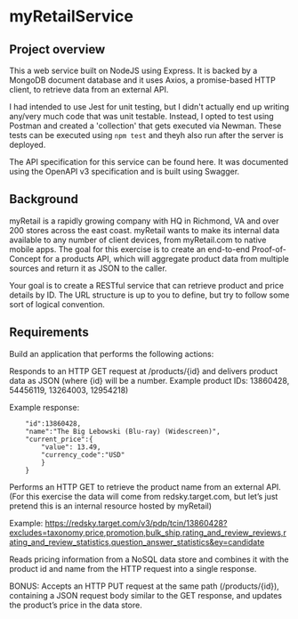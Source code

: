 # myRetailService

## Project overview
This a web service built on NodeJS using Express.  It is backed by a MongoDB document database and it uses Axios, a promise-based HTTP client, to retrieve data from an external API.

I had intended to use Jest for unit testing, but I didn't actually end up writing any/very much code that was unit testable.  Instead, I opted to test using Postman and created a 'collection' that gets executed via Newman.  These tests can be executed using ```npm test``` and theyh also run after the server is deployed.

The API specification for this service can be found here.  It was documented using the OpenAPI v3 specification and is built using Swagger.

## Background
myRetail is a rapidly growing company with HQ in Richmond, VA and over 200 stores across the east coast. 
myRetail wants to make its internal data available to any number of client devices, from myRetail.com to native mobile apps. 
The goal for this exercise is to create an end-to-end Proof-of-Concept for a products API, which will aggregate product data from multiple sources and return it as JSON to the caller. 

Your goal is to create a RESTful service that can retrieve product and price details by ID. 
The URL structure is up to you to define, but try to follow some sort of logical convention.

## Requirements
Build an application that performs the following actions: 

Responds to an HTTP GET request at /products/{id} and delivers product data as JSON (where {id} will be a number. 
Example product IDs: 13860428, 54456119, 13264003, 12954218) 

Example response: 
```{
    "id":13860428,
    "name":"The Big Lebowski (Blu-ray) (Widescreen)",
    "current_price":{
        "value": 13.49,
        "currency_code":"USD"
        }
    }
```

Performs an HTTP GET to retrieve the product name from an external API. 
(For this exercise the data will come from redsky.target.com, but let’s just pretend this is an internal resource hosted by myRetail) 

Example: 
https://redsky.target.com/v3/pdp/tcin/13860428?excludes=taxonomy,price,promotion,bulk_ship,rating_and_review_reviews,rating_and_review_statistics,question_answer_statistics&ey=candidate

Reads pricing information from a NoSQL data store and combines it with the product id and name from the HTTP request into a single response. 

BONUS: Accepts an HTTP PUT request at the same path (/products/{id}), containing a JSON request body similar to the GET response, and updates the product’s price in the data store. 

